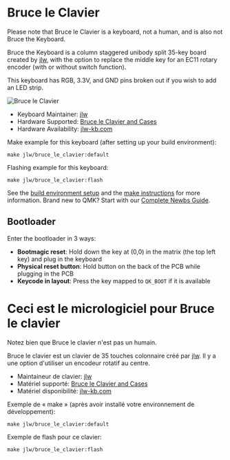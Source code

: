 # Bruce le Clavier

Please note that Bruce le Clavier is a keyboard, not a human, and is also not Bruce the Keyboard.

Bruce the Keyboard is a column staggered unibody split 35-key board created by [jlw](github.com/josh-l-wang), with the option to replace the middle key for an EC11 rotary encoder (with or without switch function).

This keyboard has RGB, 3.3V, and GND pins broken out if you wish to add an LED strip.

![Bruce le Clavier](https://i.imgur.com/qL9WHW4.jpg)

* Keyboard Maintainer: [jlw](https://github.com/josh-l-wang)
* Hardware Supported: [Bruce le Clavier and Cases](https://github.com/josh-l-wang/Bruce-the-Keyboard-the-Resources)
* Hardware Availability: [jlw-kb.com](https://jlw-kb.com)

Make example for this keyboard (after setting up your build environment):

    make jlw/bruce_le_clavier:default

Flashing example for this keyboard:

    make jlw/bruce_le_clavier:flash

See the [build environment setup](https://docs.qmk.fm/#/getting_started_build_tools) and the [make instructions](https://docs.qmk.fm/#/getting_started_make_guide) for more information. Brand new to QMK? Start with our [Complete Newbs Guide](https://docs.qmk.fm/#/newbs).

## Bootloader

Enter the bootloader in 3 ways:

* **Bootmagic reset**: Hold down the key at (0,0) in the matrix (the top left key) and plug in the keyboard
* **Physical reset button**: Hold button on the back of the PCB while plugging in the PCB
* **Keycode in layout**: Press the key mapped to `QK_BOOT` if it is available




# Ceci est le micrologiciel pour Bruce le clavier

Notez bien que Bruce le clavier n'est pas un humain.

Bruce le clavier est un clavier de 35 touches colonnaire créé par [jlw](github.com/josh-l-wang). Il y a une option d'utiliser un encodeur rotatif au centre.

* Maintaineur de clavier: [jlw](https://github.com/josh-l-wang)
* Matériel supporté: [Bruce le Clavier and Cases](https://github.com/josh-l-wang/Bruce-the-Keyboard-the-Resources)
* Matériel disponibilité: [jlw-kb.com](https://jlw-kb.com)

Exemple de « make » (après avoir installé votre environnement de développement):

    make jlw/bruce_le_clavier:default
    
Exemple de flash pour ce clavier:

    make jlw/bruce_le_clavier:flash
    
